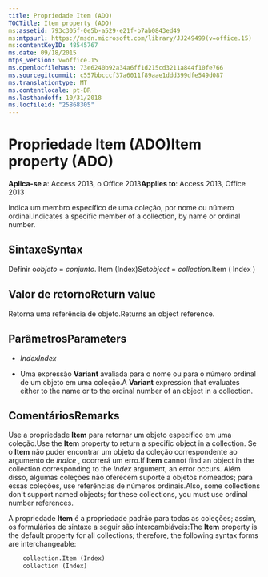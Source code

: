 ```yaml
---
title: Propriedade Item (ADO)
TOCTitle: Item property (ADO)
ms:assetid: 793c305f-0e5b-a529-e21f-b7ab0843ed49
ms:mtpsurl: https://msdn.microsoft.com/library/JJ249499(v=office.15)
ms:contentKeyID: 48545767
ms.date: 09/18/2015
mtps_version: v=office.15
ms.openlocfilehash: 73e6240b92a34a6ff1d215cd3211a844f10fe766
ms.sourcegitcommit: c557bbcccf37a6011f89aae1ddd399dfe549d087
ms.translationtype: MT
ms.contentlocale: pt-BR
ms.lasthandoff: 10/31/2018
ms.locfileid: "25868305"
---
```

# <a name="item-property-ado"></a><span data-ttu-id="55a7b-102">Propriedade Item (ADO)</span><span class="sxs-lookup"><span data-stu-id="55a7b-102">Item property (ADO)</span></span>

<span data-ttu-id="55a7b-103">**Aplica-se a**: Access 2013, o Office 2013</span><span class="sxs-lookup"><span data-stu-id="55a7b-103">**Applies to**: Access 2013, Office 2013</span></span>

<span data-ttu-id="55a7b-104">Indica um membro específico de uma coleção, por nome ou número ordinal.</span><span class="sxs-lookup"><span data-stu-id="55a7b-104">Indicates a specific member of a collection, by name or ordinal number.</span></span>

## <a name="syntax"></a><span data-ttu-id="55a7b-105">Sintaxe</span><span class="sxs-lookup"><span data-stu-id="55a7b-105">Syntax</span></span>

<span data-ttu-id="55a7b-106">Definir o*objeto* = *conjunto*. Item (Index)</span><span class="sxs-lookup"><span data-stu-id="55a7b-106">Set*object* = *collection*.Item ( Index )</span></span>

## <a name="return-value"></a><span data-ttu-id="55a7b-107">Valor de retorno</span><span class="sxs-lookup"><span data-stu-id="55a7b-107">Return value</span></span>

<span data-ttu-id="55a7b-108">Retorna uma referência de objeto.</span><span class="sxs-lookup"><span data-stu-id="55a7b-108">Returns an object reference.</span></span>

## <a name="parameters"></a><span data-ttu-id="55a7b-109">Parâmetros</span><span class="sxs-lookup"><span data-stu-id="55a7b-109">Parameters</span></span>

- <span data-ttu-id="55a7b-110">*Index*</span><span class="sxs-lookup"><span data-stu-id="55a7b-110">*Index*</span></span>

- <span data-ttu-id="55a7b-111">Uma expressão **Variant** avaliada para o nome ou para o número ordinal de um objeto em uma coleção.</span><span class="sxs-lookup"><span data-stu-id="55a7b-111">A **Variant** expression that evaluates either to the name or to the ordinal number of an object in a collection.</span></span>

## <a name="remarks"></a><span data-ttu-id="55a7b-112">Comentários</span><span class="sxs-lookup"><span data-stu-id="55a7b-112">Remarks</span></span>

<span data-ttu-id="55a7b-113">Use a propriedade **Item** para retornar um objeto específico em uma coleção.</span><span class="sxs-lookup"><span data-stu-id="55a7b-113">Use the **Item** property to return a specific object in a collection.</span></span> <span data-ttu-id="55a7b-114">Se o **Item** não puder encontrar um objeto da coleção correspondente ao argumento de *índice* , ocorrerá um erro.</span><span class="sxs-lookup"><span data-stu-id="55a7b-114">If **Item** cannot find an object in the collection corresponding to the *Index* argument, an error occurs.</span></span> <span data-ttu-id="55a7b-115">Além disso, algumas coleções não oferecem suporte a objetos nomeados; para essas coleções, use referências de números ordinais.</span><span class="sxs-lookup"><span data-stu-id="55a7b-115">Also, some collections don't support named objects; for these collections, you must use ordinal number references.</span></span>

<span data-ttu-id="55a7b-116">A propriedade **Item** é a propriedade padrão para todas as coleções; assim, os formulários de sintaxe a seguir são intercambiáveis:</span><span class="sxs-lookup"><span data-stu-id="55a7b-116">The **Item** property is the default property for all collections; therefore, the following syntax forms are interchangeable:</span></span>

```vb
    collection.Item (Index)
    collection (Index)
```
